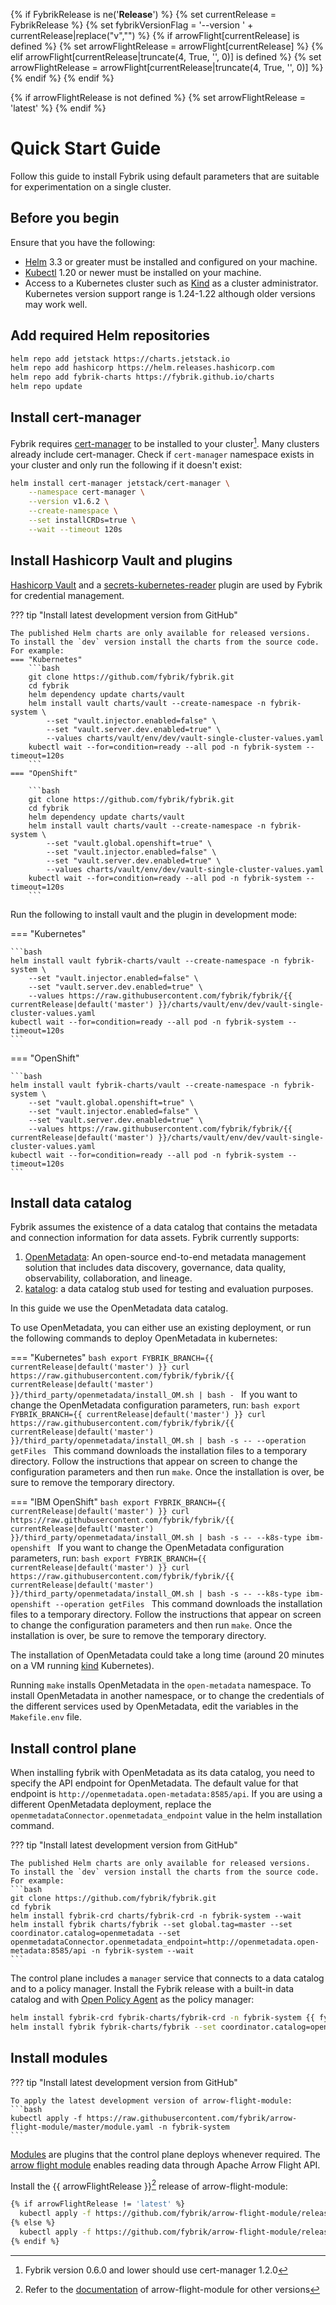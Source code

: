 {% if FybrikRelease is ne('__Release__') %}
    {% set currentRelease = FybrikRelease %}
    {% set fybrikVersionFlag = '--version ' + currentRelease|replace("v","") %}
    {% if arrowFlight[currentRelease]  is defined %}
         {% set arrowFlightRelease = arrowFlight[currentRelease] %}
    {% elif arrowFlight[currentRelease|truncate(4, True, '', 0)] is defined %}
        {% set arrowFlightRelease = arrowFlight[currentRelease|truncate(4, True, '', 0)] %}
    {% endif %}
{% endif %}

{% if arrowFlightRelease  is not defined %}
    {% set arrowFlightRelease = 'latest' %}
{% endif %}

# Quick Start Guide

Follow this guide to install Fybrik using default parameters that are suitable for experimentation on a single cluster.

<!-- For a full installation refer to the [full installation guide](./setup/install) instead. -->

## Before you begin

Ensure that you have the following:

- [Helm](https://helm.sh/) 3.3 or greater must be installed and configured on your machine.
- [Kubectl](https://kubernetes.io/docs/tasks/tools/install-kubectl/) 1.20 or newer must be installed on your machine.
- Access to a Kubernetes cluster such as [Kind](http://kind.sigs.k8s.io/) as a cluster administrator. Kubernetes version support range is 1.24-1.22 although older versions may work well.


## Add required Helm repositories

```bash
helm repo add jetstack https://charts.jetstack.io
helm repo add hashicorp https://helm.releases.hashicorp.com
helm repo add fybrik-charts https://fybrik.github.io/charts
helm repo update
```

## Install cert-manager

Fybrik requires [cert-manager](https://cert-manager.io) to be installed to your cluster[^1]. 
Many clusters already include cert-manager. Check if `cert-manager` namespace exists in your cluster and only run the following if it doesn't exist:

```bash
helm install cert-manager jetstack/cert-manager \
    --namespace cert-manager \
    --version v1.6.2 \
    --create-namespace \
    --set installCRDs=true \
    --wait --timeout 120s
``` 

## Install Hashicorp Vault and plugins

[Hashicorp Vault](https://www.vaultproject.io/) and a [secrets-kubernetes-reader](https://github.com/fybrik/vault-plugin-secrets-kubernetes-reader) plugin are used by Fybrik for credential management.

??? tip "Install latest development version from GitHub"

    The published Helm charts are only available for released versions.
    To install the `dev` version install the charts from the source code.
    For example:
	=== "Kubernetes"
		```bash
		git clone https://github.com/fybrik/fybrik.git
		cd fybrik
		helm dependency update charts/vault
		helm install vault charts/vault --create-namespace -n fybrik-system \
			--set "vault.injector.enabled=false" \
			--set "vault.server.dev.enabled=true" \
			--values charts/vault/env/dev/vault-single-cluster-values.yaml
		kubectl wait --for=condition=ready --all pod -n fybrik-system --timeout=120s
		```
	=== "OpenShift"

		```bash
		git clone https://github.com/fybrik/fybrik.git
		cd fybrik
		helm dependency update charts/vault
		helm install vault charts/vault --create-namespace -n fybrik-system \
			--set "vault.global.openshift=true" \
			--set "vault.injector.enabled=false" \
			--set "vault.server.dev.enabled=true" \
			--values charts/vault/env/dev/vault-single-cluster-values.yaml
		kubectl wait --for=condition=ready --all pod -n fybrik-system --timeout=120s
	    ```


Run the following to install vault and the plugin in development mode:

=== "Kubernetes" 

    ```bash
    helm install vault fybrik-charts/vault --create-namespace -n fybrik-system \
        --set "vault.injector.enabled=false" \
        --set "vault.server.dev.enabled=true" \
        --values https://raw.githubusercontent.com/fybrik/fybrik/{{ currentRelease|default('master') }}/charts/vault/env/dev/vault-single-cluster-values.yaml
    kubectl wait --for=condition=ready --all pod -n fybrik-system --timeout=120s
    ```

=== "OpenShift"

    ```bash
    helm install vault fybrik-charts/vault --create-namespace -n fybrik-system \
        --set "vault.global.openshift=true" \
        --set "vault.injector.enabled=false" \
        --set "vault.server.dev.enabled=true" \
        --values https://raw.githubusercontent.com/fybrik/fybrik/{{ currentRelease|default('master') }}/charts/vault/env/dev/vault-single-cluster-values.yaml
    kubectl wait --for=condition=ready --all pod -n fybrik-system --timeout=120s
    ```

## Install data catalog

Fybrik assumes the existence of a data catalog that contains the metadata and connection information for data assets. Fybrik currently supports:

 1. [OpenMetadata](https://open-metadata.org/): An open-source end-to-end metadata management solution that includes data discovery, governance, data quality, observability, collaboration, and lineage.
 2. [katalog](https://fybrik.io/dev/reference/katalog/): a data catalog stub used for testing and evaluation purposes.

In this guide we use the OpenMetadata data catalog.

To use OpenMetadata, you can either use an existing deployment, or run the following commands to deploy OpenMetadata in kubernetes:

=== "Kubernetes"
    ```bash
    export FYBRIK_BRANCH={{ currentRelease|default('master') }}
    curl https://raw.githubusercontent.com/fybrik/fybrik/{{ currentRelease|default('master') }}/third_party/openmetadata/install_OM.sh | bash -
    ```
    If you want to change the OpenMetadata configuration parameters, run:
    ```bash
    export FYBRIK_BRANCH={{ currentRelease|default('master') }}
    curl https://raw.githubusercontent.com/fybrik/fybrik/{{ currentRelease|default('master') }}/third_party/openmetadata/install_OM.sh | bash -s -- --operation getFiles
    ```
    This command downloads the installation files to a temporary directory. Follow the instructions that appear on screen to change the configuration parameters and then run `make`. Once the installation is over, be sure to remove the temporary directory.

=== "IBM OpenShift"
    ```bash
    export FYBRIK_BRANCH={{ currentRelease|default('master') }}
    curl https://raw.githubusercontent.com/fybrik/fybrik/{{ currentRelease|default('master') }}/third_party/openmetadata/install_OM.sh | bash -s -- --k8s-type ibm-openshift
    ```
    If you want to change the OpenMetadata configuration parameters, run:
    ```bash
    export FYBRIK_BRANCH={{ currentRelease|default('master') }}
    curl https://raw.githubusercontent.com/fybrik/fybrik/{{ currentRelease|default('master') }}/third_party/openmetadata/install_OM.sh | bash -s -- --k8s-type ibm-openshift --operation getFiles
    ```
    This command downloads the installation files to a temporary directory. Follow the instructions that appear on screen to change the configuration parameters and then run `make`. Once the installation is over, be sure to remove the temporary directory.

The installation of OpenMetadata could take a long time (around 20 minutes on a VM running [kind](https://kind.sigs.k8s.io/) Kubernetes).

Running `make` installs OpenMetadata in the `open-metadata` namespace. To install OpenMetadata in another namespace, or to change the credentials of the different services used by OpenMetadata, edit the variables in the `Makefile.env` file.

## Install control plane

When installing fybrik with OpenMetadata as its data catalog, you need to specify the API endpoint for OpenMetadata. The default value for that endpoint is `http://openmetadata.open-metadata:8585/api`. If you are using a different OpenMetadata deployment, replace the `openmetadataConnector.openmetadata_endpoint` value in the helm installation command.

??? tip "Install latest development version from GitHub"

    The published Helm charts are only available for released versions.
    To install the `dev` version install the charts from the source code.
    For example:
    ```bash
    git clone https://github.com/fybrik/fybrik.git
    cd fybrik
    helm install fybrik-crd charts/fybrik-crd -n fybrik-system --wait
    helm install fybrik charts/fybrik --set global.tag=master --set coordinator.catalog=openmetadata --set openmetadataConnector.openmetadata_endpoint=http://openmetadata.open-metadata:8585/api -n fybrik-system --wait
    ```

The control plane includes a `manager` service that connects to a data catalog and to a policy manager.
Install the Fybrik release with a built-in data catalog and with [Open Policy Agent](https://www.openpolicyagent.org) as the policy manager:
    
```bash
helm install fybrik-crd fybrik-charts/fybrik-crd -n fybrik-system {{ fybrikVersionFlag }} --wait
helm install fybrik fybrik-charts/fybrik --set coordinator.catalog=openmetadata --set openmetadataConnector.openmetadata_endpoint=http://openmetadata.open-metadata:8585/api -n fybrik-system {{ fybrikVersionFlag }} --wait
```

## Install modules

??? tip "Install latest development version from GitHub"

    To apply the latest development version of arrow-flight-module:
    ```bash
    kubectl apply -f https://raw.githubusercontent.com/fybrik/arrow-flight-module/master/module.yaml -n fybrik-system
    ```

[Modules](../concepts/modules.md) are plugins that the control plane deploys whenever required. The [arrow flight module](https://github.com/fybrik/arrow-flight-module) enables reading data through Apache Arrow Flight API. 

Install the {{ arrowFlightRelease }}[^2] release of arrow-flight-module:

```bash
{% if arrowFlightRelease != 'latest' %}
  kubectl apply -f https://github.com/fybrik/arrow-flight-module/releases/download/{{ arrowFlightRelease }}/module.yaml -n fybrik-system
{% else %}
  kubectl apply -f https://github.com/fybrik/arrow-flight-module/releases/{{ arrowFlightRelease }}/download/module.yaml -n fybrik-system
{% endif %}
```

[^1]:Fybrik version 0.6.0 and lower should use cert-manager 1.2.0
[^2]: Refer to the [documentation](https://github.com/fybrik/arrow-flight-module/blob/master/README.md#register-as-a-fybrik-module) of arrow-flight-module for other versions
